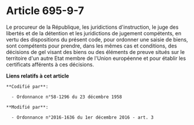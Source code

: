 # Article 695-9-7

Le procureur de la République, les juridictions d'instruction, le juge des libertés et de la détention et les juridictions de
jugement compétents, en vertu des dispositions du présent code, pour ordonner une saisie de biens, sont compétents pour
prendre, dans les mêmes cas et conditions, des décisions de gel visant des biens ou des éléments de preuve situés sur le
territoire d'un autre Etat membre de l'Union européenne et pour établir les certificats afférents à ces décisions.

**Liens relatifs à cet article**

	**Codifié par**:

	  - Ordonnance n°58-1296 du 23 décembre 1958

	**Modifié par**:

	  - Ordonnance n°2016-1636 du 1er décembre 2016 - art. 3
